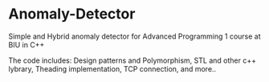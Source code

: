 # Anomaly-Detector

Simple and Hybrid anomaly detector for Advanced Programming 1 course at BIU in C++

The code includes: Design patterns and Polymorphism, STL and other c++ lybrary, Theading implementation, TCP connection, and more..
